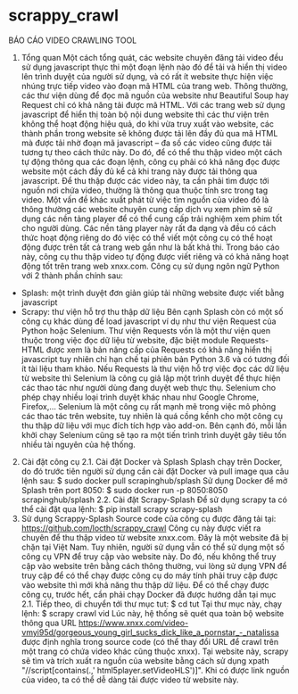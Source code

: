 # scrappy_crawl
BÁO CÁO
VIDEO CRAWLING TOOL

1.	Tổng quan
Một cách tổng quát, các website chuyên đăng tải video đều sử dụng javascript thực thi một đoạn lệnh nào đó để tải và hiển thị video lên trình duyệt của người sử dụng, và có rất ít website thực hiện việc nhúng trực tiếp video vào đoạn mã HTML của trang web. Thông thường, các thư viện dùng để đọc mã nguồn của website như Beautiful Soup hay Request chỉ có khả năng tải được mã HTML. Với các trang web sử dụng javascript để hiển thị toàn bộ nội dung website thì các thư viện trên không thể hoạt động hiệu quả, do khi vừa truy xuất vào website, các thành phần trong website sẽ không được tải lên đầy đủ qua mã HTML mà được tải nhờ đoạn mã javascript – đa số các video cũng được tải tương tự theo cách thức này.
Do đó, để có thể thu thập video một cách tự động thông qua các đoạn lệnh, công cụ phải có khả năng đọc được website một cách đầy đủ kể cả khi trang này được tải thông qua javascript. Để thu thập được các video này, ta cần phải tìm được tới nguồn nơi chứa video, thường là thông qua thuộc tính src trong tag video. Một vấn đề khác xuất phát từ việc tìm nguồn của video đó là thông thường các website chuyên cung cấp dịch vụ xem phim sẽ sử dụng các nền tảng player để có thể cung cấp trải nghiệm xem phim tốt cho người dùng. Các nền tảng player này rất đa dạng và đều có cách thức hoạt động riêng do đó việc có thể viết một công cụ có thể hoạt động được trên tất cả trang web gần như là bất khả thi.
Trong báo cáo này, công cụ thu thập video tự động được viết riêng và có khả năng hoạt động tốt trên trang web xnxx.com. Công cụ sử dụng ngôn ngữ Python với 2 thành phần chính sau:
-	Splash: một trình duyệt đơn giản giúp tải những website được viết bằng javascript
-	Scrapy: thư viện hỗ trợ thu thập dữ liệu
Bên cạnh Splash còn có một số công cụ khác dùng để load javascript ví dụ như thư viện Request của Python hoặc Selenium. Thư viện Requests vốn là một thư viện quen thuộc trong việc đọc dữ liệu từ website, đặc biệt module Requests-HTML được xem là bản nâng cấp của Requests có khả năng hiển thị javascript tuy nhiên chỉ hạn chế tại phiên bản Python 3.6 và có tương đối ít tài liệu tham khảo. Nếu Requests là thư viện hỗ trợ việc đọc các dữ liệu từ website thì Selenium là công cụ giả lập một trình duyệt để thực hiện các thao tác như người dùng đang duyệt web thực thụ. Selenium cho phép chạy nhiều loại trình duyệt khác nhau như Google Chrome, Firefox,… Selenium là một công cụ rất mạnh mẽ trong việc mô phỏng các thao tác trên website, tuy nhiên là quá cồng kềnh cho một công cụ thu thập dữ liệu với mục đích tích hợp vào add-on. Bên cạnh đó, mỗi lần khởi chạy Selenium cũng sẽ tạo ra một tiến trình trình duyệt gây tiêu tốn nhiều tài nguyên của hệ thống.
2.	Cài đặt công cụ
2.1.	Cài đặt Docker và Splash
Splash chạy trên Docker, do đó trước tiên người sử dụng cần cài đặt Docker và pull image qua câu lệnh sau:
$ sudo docker pull scrapinghub/splash
Sử dụng Docker để mở Splash trên port 8050:
$ sudo docker run -p 8050:8050 scrapinghub/splash
2.2.	Cài đặt Scrapy-Splash
Để sử dụng scrapy ta có thể cài đặt qua lệnh:
$ pip install scrapy scrapy-splash
3.	Sử dụng Scrappy-Splash
Source code của công cụ được đăng tải tại: https://github.com/locth/scrappy_crawl
Công cụ này được viết ra chuyên để thu thập video từ website xnxx.com. Đây là một website đã bị chặn tại Việt Nam. Tuy nhiên, người sử dụng vẫn có thể sử dụng một số công cụ VPN để truy cập vào website này. Do đó, nếu không thể truy cập vào website trên bằng cách thông thường, vui lòng sử dụng VPN để truy cập để có thể chạy được công cụ do máy tính phải truy cập được vào website thì mới khả năng thu thập dữ liệu.
Để có thể chạy được công cụ, trước hết, cần phải chạy Docker đã được hướng dẫn tại mục 2.1. Tiếp theo, di chuyển tới thư mục tut:
$ cd tut
Tại thư mục này, chạy lệnh:
$ scrapy crawl vid
Lúc này, hệ thống sẽ quét qua toàn bộ website thông qua URL https://www.xnxx.com/video-vmyi95d/gorgeous_young_girl_sucks_dick_like_a_pornstar_-_natalissa được định nghĩa trong source code (có thể thay đổi URL để crawl trên một trang có chứa video khác cũng thuộc xnxx). Tại website này, scrapy sẽ tìm và trích xuất ra nguồn của website bằng cách sử dụng xpath "//script[contains(.,' html5player.setVideoHLS')]".
Khi có được link nguồn của video, ta có thể dễ dàng tải được video từ website này.
